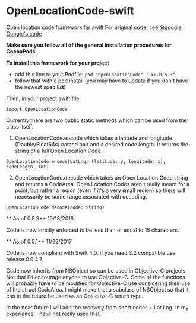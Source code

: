 # OpenLocationCode-swift

Open location code framework for swift For original code, see @google
[Google's code](https://github.com/google/open-location-code)

**Make sure you follow all of the general installation procedures for CocoaPods**

**To install this framework for your project**

* add this line to your Podfile: `pod 'OpenLocationCode' '~>0.0.5.3'`
* follow that with a pod install (you may have to update if you don't have the newest spec list)

Then, in your project swift file.

```
import OpenLocationCode
```

Currently there are two public static methods which can be used from the class itself.

1. OpenLocationCode.encode which takes a latitude and longitude (Double/Float64s) named pair and a desired code length.
   It returns the string of a full Open Location Code.

```
OpenLocationCode.encode(LatLng: (latitude: y, longitude: x), codeLength: Int)
```

2. OpenLocationCode.decode which takes an Open Location Code string and returns a CodeArea. Open Location Codes aren't
   really meant for a point, but rather a region (even if it's a very small region) so there will necessarily be some
   range associated with decoding.

```
OpenLocationCode.decode(code: String)
```
** As of 0.5.3** 10/18/2018

Code is now strictly enforced to be less than or equal to 15 characters. 


** As of 0.5.1** 11/22/2017

Code is now compliant with Swift 4.0. If you need 3.2 compatible use release 0.0.4.7.

Code now inherits from NSObject so can be used in Objective-C projects. Not that I'd encourage anyone to use
Objective-C. Some of the functions will probably have to be modified for Objective-C use considering their use of the
struct CodeArea. I might make that a subclass of NSObject so that it can in the future be used as an Objective-C return
type.

In the near future I will add the recovery from short codes + Lat Lng. In my experience, I have not really used that.
